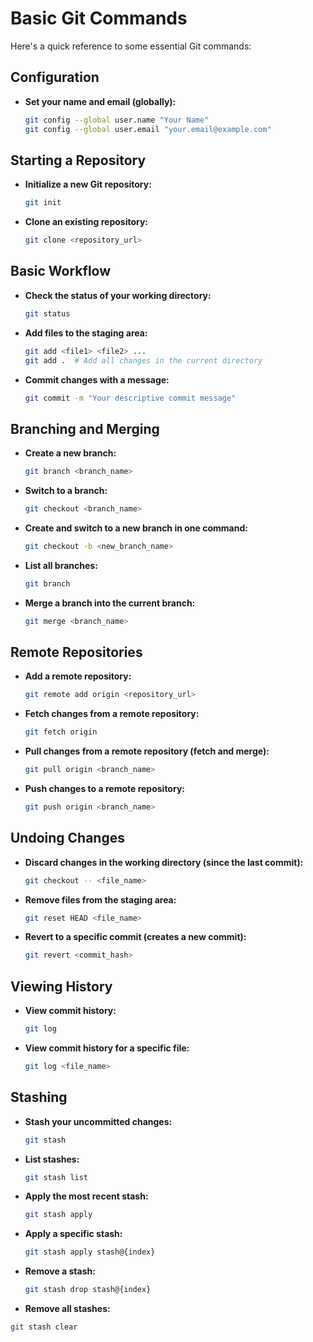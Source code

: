 # Basic Git Commands

Here's a quick reference to some essential Git commands:

## Configuration

*   **Set your name and email (globally):**

    ```bash
    git config --global user.name "Your Name"
    git config --global user.email "your.email@example.com"
    ```

## Starting a Repository

*   **Initialize a new Git repository:**

    ```bash
    git init
    ```

*   **Clone an existing repository:**

    ```bash
    git clone <repository_url>
    ```

## Basic Workflow

*   **Check the status of your working directory:**

    ```bash
    git status
    ```

*   **Add files to the staging area:**

    ```bash
    git add <file1> <file2> ...
    git add .  # Add all changes in the current directory
    ```

*   **Commit changes with a message:**

    ```bash
    git commit -m "Your descriptive commit message"
    ```

## Branching and Merging

*   **Create a new branch:**

    ```bash
    git branch <branch_name>
    ```

*   **Switch to a branch:**

    ```bash
    git checkout <branch_name>
    ```

*   **Create and switch to a new branch in one command:**

    ```bash
    git checkout -b <new_branch_name>
    ```

*   **List all branches:**

    ```bash
    git branch
    ```

*   **Merge a branch into the current branch:**

    ```bash
    git merge <branch_name>
    ```

## Remote Repositories

*   **Add a remote repository:**

    ```bash
    git remote add origin <repository_url>
    ```

*   **Fetch changes from a remote repository:**

    ```bash
    git fetch origin
    ```

*   **Pull changes from a remote repository (fetch and merge):**

    ```bash
    git pull origin <branch_name>
    ```

*   **Push changes to a remote repository:**

    ```bash
    git push origin <branch_name>
    ```

## Undoing Changes

*   **Discard changes in the working directory (since the last commit):**

    ```bash
    git checkout -- <file_name>
    ```

*   **Remove files from the staging area:**

    ```bash
    git reset HEAD <file_name>
    ```

*   **Revert to a specific commit (creates a new commit):**

    ```bash
    git revert <commit_hash>
    ```

## Viewing History

*   **View commit history:**

    ```bash
    git log
    ```

*   **View commit history for a specific file:**

    ```bash
    git log <file_name>
    ```

## Stashing
*   **Stash your uncommitted changes:**
    ```bash
    git stash
    ```
*   **List stashes:**
    ```bash
    git stash list
    ```
*   **Apply the most recent stash:**
    ```bash
    git stash apply
    ```
*   **Apply a specific stash:**
    ```bash
    git stash apply stash@{index}
    ```
*   **Remove a stash:**
    ```bash
    git stash drop stash@{index}
    ```
*   **Remove all stashes:**
   ```bash
   git stash clear
